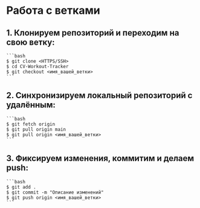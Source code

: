 # Работа с ветками

## 1. Клонируем репозиторий и переходим на свою ветку:

    ```bash
    $ git clone <HTTPS/SSH>
    $ cd CV-Workout-Tracker
    $ git checkout <имя_вашей_ветки>
    ```

## 2. Синхронизируем локальный репозиторий с удалённым:

    ```bash
    $ git fetch origin
    $ git pull origin main
    $ git pull origin <имя_вашей_ветки>
    ```

## 3. Фиксируем изменения, коммитим и делаем push:

    ```bash
    $ git add .
    $ git commit -m "Описание изменений"
    $ git push origin <имя_вашей_ветки>
    ```